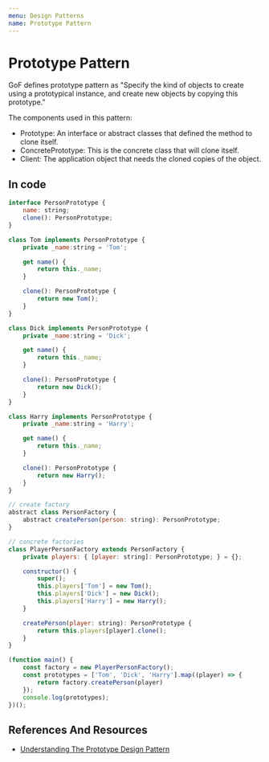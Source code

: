 ```yaml
---
menu: Design Patterns
name: Prototype Pattern
---
```


# Prototype Pattern

GoF defines prototype pattern as "Specify the kind of objects to create using a prototypical instance, and create new objects by copying this prototype."

The components used in this pattern:

- Prototype: An interface or abstract classes that defined the method to clone itself.
- ConcretePrototype: This is the concrete class that will clone itself.
- Client: The application object that needs the cloned copies of the object.

## In code

```javascript
interface PersonPrototype {
    name: string;
    clone(): PersonPrototype;
}

class Tom implements PersonPrototype {
    private _name:string = 'Tom';

    get name() {
        return this._name;
    }

    clone(): PersonPrototype {
        return new Tom();
    }
}

class Dick implements PersonPrototype {
    private _name:string = 'Dick';

    get name() {
        return this._name;
    }

    clone(): PersonPrototype {
        return new Dick();
    }
}

class Harry implements PersonPrototype {
    private _name:string = 'Harry';

    get name() {
        return this._name;
    }

    clone(): PersonPrototype {
        return new Harry();
    }
}

// create factory
abstract class PersonFactory {
    abstract createPerson(person: string): PersonPrototype;
}

// concrete factories
class PlayerPersonFactory extends PersonFactory {
    private players: { [player: string]: PersonPrototype; } = {};

    constructor() {
        super();
        this.players['Tom'] = new Tom();
        this.players['Dick'] = new Dick();
        this.players['Harry'] = new Harry();
    }

    createPerson(player: string): PersonPrototype {
        return this.players[player].clone();
    }
}

(function main() {
    const factory = new PlayerPersonFactory();
    const prototypes = ['Tom', 'Dick', 'Harry'].map((player) => {
        return factory.createPerson(player)
    });
    console.log(prototypes);
})();
```

## References And Resources

- [Understanding The Prototype Design Pattern](https://www.codeproject.com/Articles/476807/Understanding-and-Implementing-Prototype-Pattern-i)
